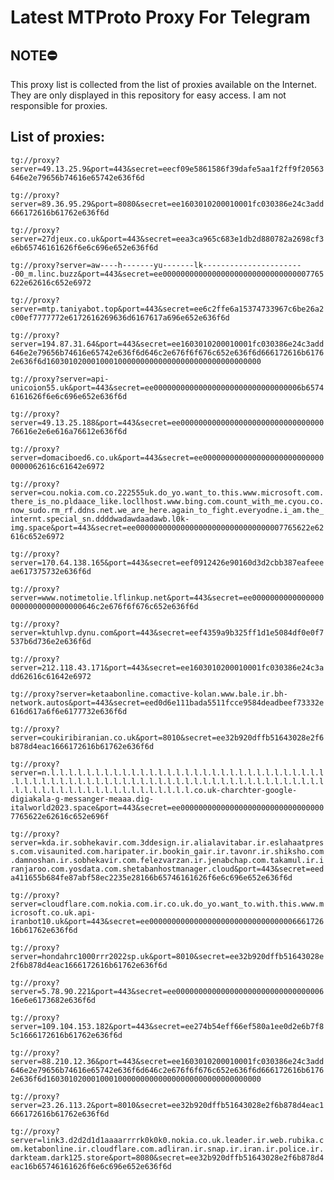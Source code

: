# Latest MTProto Proxy For Telegram

## NOTE⛔

This proxy list is collected from the list of proxies available on the Internet. They are only displayed in this repository for easy access. I am not responsible for proxies.

## List of proxies:

`tg://proxy?server=49.13.25.9&port=443&secret=eecf09e5861586f39dafe5aa1f2ff9f20563646e2e79656b74616e65742e636f6d`

`tg://proxy?server=89.36.95.29&port=8080&secret=ee1603010200010001fc030386e24c3add666172616b61762e636f6d`

`tg://proxy?server=27djeux.co.uk&port=443&secret=eea3ca965c683e1db2d880782a2698cf3e6b65746161626f6e6c696e652e636f6d`

`tg://proxy?server=aw----h-------yu-------lk-----------------------00_m.linc.buzz&port=443&secret=ee000000000000000000000000000000007765622e62616c652e6972`

`tg://proxy?server=mtp.taniyabot.top&port=443&secret=ee6c2ffe6a15374733967c6be26a2c00ef7777772e6172616269636d6167617a696e652e636f6d`

`tg://proxy?server=194.87.31.64&port=443&secret=ee1603010200010001fc030386e24c3add646e2e79656b74616e65742e636f6d646c2e676f6f676c652e636f6d666172616b61762e636f6d160301020001000100000000000000000000000000000000`

`tg://proxy?server=api-unicoion55.uk&port=443&secret=ee000000000000000000000000000000006b65746161626f6e6c696e652e636f6d`

`tg://proxy?server=49.13.25.188&port=443&secret=ee0000000000000000000000000000000076616e2e6e616a76612e636f6d`

`tg://proxy?server=domaciboed6.co.uk&port=443&secret=ee0000000000000000000000000000000062616c61642e6972`

`tg://proxy?server=cou.nokia.com.co.222555uk.do_yo.want_to.this.www.microsoft.com.there_is_no.pldaace_like.locllhost.www.bing.com.count_with_me.cyou.co.now_sudo.rm_rf.ddns.net.we_are_here.again_to_fight.everyodne.i_am.the_internt.special_sn.ddddwadawdaadawb.l0k-img.space&port=443&secret=ee000000000000000000000000000000007765622e62616c652e6972`

`tg://proxy?server=170.64.138.165&port=443&secret=eef0912426e90160d3d2cbb387eafeeeae617375732e636f6d`

`tg://proxy?server=www.notimetolie.lflinkup.net&port=443&secret=ee00000000000000000000000000000000646c2e676f6f676c652e636f6d`

`tg://proxy?server=ktuhlvp.dynu.com&port=443&secret=eef4359a9b325ff1d1e5084df0e0f7537b6d736e2e636f6d`

`tg://proxy?server=212.118.43.171&port=443&secret=ee1603010200010001fc030386e24c3add62616c61642e6972`

`tg://proxy?server=ketaabonline.comactive-kolan.www.bale.ir.bh-network.autos&port=443&secret=eed0d6e111bada5511fcce9584deadbeef73332e616d617a6f6e6177732e636f6d`

`tg://proxy?server=coukiribiranian.co.uk&port=8010&secret=ee32b920dffb51643028e2f6b878d4eac1666172616b61762e636f6d`

`tg://proxy?server=n.l.l.l.l.l.l.l.l.l.l.l.l.l.l.l.l.l.l.l.l.l.l.l.l.l.l.l.l.l.l.l.l.l.l.l.l.l.l.l.l.l.l.l.l.l.l.l.l.l.l.l.l.l.l.l.l.l.l.l.l.l.l.l.l.l.l.l.l.l.l.l.l.l.l.l.l.l.l.l.l.l.l.l.l.l.l.co.uk-charchter-google-digiakala-g-messanger-meaaa.dig-italworld2023.space&port=443&secret=ee000000000000000000000000000000007765622e62616c652e696f`

`tg://proxy?server=kda.ir.sobhekavir.com.3ddesign.ir.alialavitabar.ir.eslahaatpress.com.visaunited.com.haripater.ir.bookin_gair.ir.tavonr.ir.shiksho.com.damnoshan.ir.sobhekavir.com.felezvarzan.ir.jenabchap.com.takamul.ir.iranjaroo.com.yosdata.com.shetabanhostmanager.cloud&port=443&secret=eeda411655b684fe87abf58ec2235e28166b65746161626f6e6c696e652e636f6d`

`tg://proxy?server=cloudflare.com.nokia.com.ir.co.uk.do_yo.want_to.with.this.www.microsoft.co.uk.api-iranbot10.uk&port=443&secret=ee00000000000000000000000000000000666172616b61762e636f6d`

`tg://proxy?server=hondahrc1000rrr2022sp.uk&port=8010&secret=ee32b920dffb51643028e2f6b878d4eac1666172616b61762e636f6d`

`tg://proxy?server=5.78.90.221&port=443&secret=ee00000000000000000000000000000000616e6e6173682e636f6d`

`tg://proxy?server=109.104.153.182&port=443&secret=ee274b54eff66ef580a1ee0d2e6b7f85c1666172616b61762e636f6d`

`tg://proxy?server=88.210.12.36&port=443&secret=ee1603010200010001fc030386e24c3add646e2e79656b74616e65742e636f6d646c2e676f6f676c652e636f6d666172616b61762e636f6d160301020001000100000000000000000000000000000000`

`tg://proxy?server=23.26.113.2&port=8010&secret=ee32b920dffb51643028e2f6b878d4eac1666172616b61762e636f6d`

`tg://proxy?server=link3.d2d2d1d1aaaarrrrk0k0k0.nokia.co.uk.leader.ir.web.rubika.com.ketabonline.ir.cloudflare.com.adliran.ir.snap.ir.iran.ir.police.ir.darkteam.dark125.store&port=8080&secret=ee32b920dffb51643028e2f6b878d4eac16b65746161626f6e6c696e652e636f6d`


